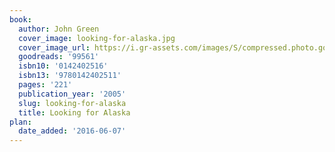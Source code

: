 ```yaml
---
book:
  author: John Green
  cover_image: looking-for-alaska.jpg
  cover_image_url: https://i.gr-assets.com/images/S/compressed.photo.goodreads.com/books/1394798630l/99561._SX98_.jpg
  goodreads: '99561'
  isbn10: '0142402516'
  isbn13: '9780142402511'
  pages: '221'
  publication_year: '2005'
  slug: looking-for-alaska
  title: Looking for Alaska
plan:
  date_added: '2016-06-07'
---
```

